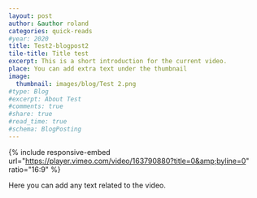 ```yaml
---
layout: post
author: &author roland
categories: quick-reads
#year: 2020
title: Test2-blogpost2
tile-title: Title test
excerpt: This is a short introduction for the current video.
place: You can add extra text under the thumbnail
image:
  thumbnail: images/blog/Test 2.png
#type: Blog
#excerpt: About Test
#comments: true
#share: true
#read_time: true
#schema: BlogPosting
---
```



{% include responsive-embed url="https://player.vimeo.com/video/163790880?title=0&amp;byline=0" ratio="16:9" %}

Here you can add any text related to the video.
